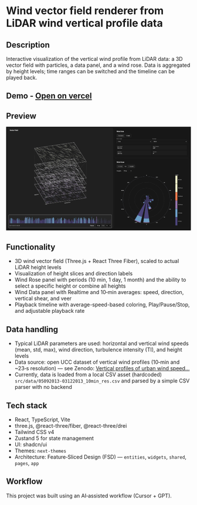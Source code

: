 # Wind vector field renderer from LiDAR wind vertical profile data

## Description
Interactive visualization of the vertical wind profile from LiDAR data: a 3D vector field with particles, a data panel, and a wind rose. Data is aggregated by height levels; time ranges can be switched and the timeline can be played back.

## Demo - [Open on vercel](https://wind-flow.vercel.app/)

## Preview
<a href="./preview/preview.jpg" target="_blank">
  <img src="./preview/preview.jpg" alt="Preview" width="800"/>
</a>

## Functionality
- 3D wind vector field (Three.js + React Three Fiber), scaled to actual LiDAR height levels
- Visualization of height slices and direction labels
- Wind Rose panel with periods (10 min, 1 day, 1 month) and the ability to select a specific height or combine all heights
- Wind Data panel with Realtime and 10‑min averages: speed, direction, vertical shear, and veer
- Playback timeline with average-speed-based coloring, Play/Pause/Stop, and adjustable playback rate

## Data handling
- Typical LiDAR parameters are used: horizontal and vertical wind speeds (mean, std, max), wind direction, turbulence intensity (TI), and height levels
- Data source: open UCC dataset of vertical wind profiles (10‑min and ~23‑s resolution) — see Zenodo: [Vertical profiles of urban wind speed…](https://zenodo.org/records/6807666)
- Currently, data is loaded from a local CSV asset (hardcoded) `src/data/05092013-03122013_10min_res.csv` and parsed by a simple CSV parser with no backend

## Tech stack
- React, TypeScript, Vite
- three.js, @react-three/fiber, @react-three/drei
- Tailwind CSS v4
- Zustand 5 for state management
- UI: shadcn/ui
- Themes: `next-themes`
- Architecture: Feature‑Sliced Design (FSD) — `entities`, `widgets`, `shared`, `pages`, `app`

## Workflow
This project was built using an AI‑assisted workflow (Cursor + GPT).
